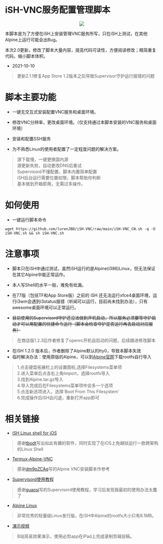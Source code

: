# iSH-VNC服务配置管理脚本
<p align="center">
<a href="https://ish.app">
<img src="https://user-images.githubusercontent.com/31967654/100516312-f1c91800-31bd-11eb-8beb-c485c84c157a.png">
</a>
</p>

本脚本是为了方便在iSH上安装管理VNC服务所写，只在iSH上测试，在其他Alpine上运行可能会出Bug。

本次2.0更新，修改了脚本大量内容，提高代码可读性，方便阅读修改；精简重复代码，缩小脚本体积。

* 2021-10-10
> 更新2.1.1修复App Store 1.2版本之后导致Supervisor守护运行报错的问题

# 脚本主要功能 

- 一键无交互式安装配置VNC服务和桌面环境。

- 修改VNC分辨率，更改桌面环境。（仅支持通过本脚本安装的VNC服务和桌面环境）

- 安装和配置SSH服务

- 为不熟悉Linux的使用者配置了一定程度问题的解决方案。

> 源下载慢，一键更换国内源<br/>
> 源更新失败，自动更改DNS后重试<br/>
> Supervisord不懂配置，脚本内置简单配置<br/>
> iSH后台运行需要位置权限，脚本帮助你判断<br/>
> 基本做到开箱即用，无需过多操作。


# 如何使用

* 一键运行脚本命令

`wget https://github.com/lurenJBD/iSH-VNC/raw/main/iSH-VNC_CN.sh -q -O iSH-VNC.sh && sh iSH-VNC.sh `

# 注意事项

- 脚本只在iSH中通过测试，虽然iSH运行的是Alpine(i386)Linux，但无法保证在其它Alpine中能正常运作。

- 本人写Shell的水平一般，难免有纰漏。

- 在77版（包括TF和App Store版）之前的 iSH 还无法运行xfce4桌面环境，运行i3wm会遇到i3status报错（听闻可以运行，目前尚未找到办法），只有awesome桌面环境可以正常运行。

- ~~目前使用的Supervisord守护还没法做到开机启动，所以服务必须要等守护启动才可以用配置的快捷命令运行（脚本会检查守护是否运行再去启动对应服务）~~
> 在商店版1.2.3后作者修复了openrc开机自启动的问题，后续跟进修改脚本

- 在iSH 1.2.0 版本后，作者删除了Alpine默认的tty0，导致本脚本失效
- 临时解决办法：使用原版的Alpine，可以到[Alpine官网](http://dl-cdn.alpinelinux.org/alpine)下载rootfs自行导入

> 1.点击键盘拓展栏上的设置图标,选择Filesystems菜单项<br/>
> 2.进入菜单后点击右上角Import，选择rootfs导入<br/>
> 3.找到Alpine.tar.gz导入<br/>
> 4.导入完成后在Filesystems菜单项中会多一个选项<br/>
> 5.点击新选项进入，选择'Boot From This Filesystem'<br/>
> 6.完成操作后iSH会闪退，重新打开app即可

# 相关链接

* [iSH Linux shell for iOS](https://github.com/ish-app/ish)
>感谢[tbodt](https://github.com/tbodt)写出如此有趣的软件，同时实现了在iOS上免越狱运行一款跨架构的Linux Shell

* [Termux-Alpine-VNC](https://github.com/dm9pZCAq/TermuxAlpineVNC)
>感谢[dm9pZCAq](https://github.com/dm9pZCAq)写的Alpine VNC安装脚本作参考

* [Supervisord使用教程](https://www.guaosi.com/2019/02/25/install-and-use-supervisor/)
>感谢[guaosi](https://www.guaosi.com/)写的Supervisord使用教程，学习后发现我最初的使用办法太蠢了

* [Alpine Linux](https://alpinelinux.org)
>非常优秀的轻量级Linux发行版，在iSH中Alpine的rootfs大小只有8.1MB。

* [演示视频](https://b23.tv/YYaNXG)
>B站简易效果演示，使用必剪app在iPad上完成录制剪辑投稿。
